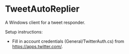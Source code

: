 # TweetAutoReplier

A Windows client for a tweet responder.

Setup instructions:
- Fill in account credentials (General/TwitterAuth.cs) from https://apps.twitter.com/.
